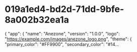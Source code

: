 # 019a1ed4-bd2d-71dd-9bfe-8a002b32ea1a
{   "app": {     "name": "Anezone",     "version": "1.0.0",     "logo": "https://example.com/images/anezone_logo.png",     "theme": {       "primary_color": "#FF9900",       "secondary_color": "#14...
